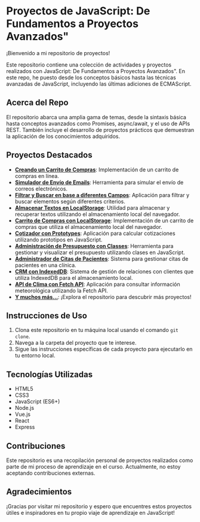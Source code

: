 # Proyectos de JavaScript: De Fundamentos a Proyectos Avanzados"

¡Bienvenido a mi repositorio de proyectos!

Este repositorio contiene una colección de actividades y proyectos realizados con JavaScript: De Fundamentos a Proyectos Avanzados". En este repo, he puesto desde los conceptos básicos hasta las técnicas avanzadas de JavaScript, incluyendo las últimas adiciones de ECMAScript.

## Acerca del Repo

El repositorio abarca una amplia gama de temas, desde la sintaxis básica hasta conceptos avanzados como Promises, async/await, y el uso de APIs REST. También incluye el desarrollo de proyectos prácticos que demuestran la aplicación de los conocimientos adquiridos.

## Proyectos Destacados

- **[Creando un Carrito de Compras](https://natureglow.netlify.app/)**: Implementación de un carrito de compras en línea.
- **[Simulador de Envío de Emails](https://simulador-correos.netlify.app/)**: Herramienta para simular el envío de correos electrónicos.
- **[Filtrar y Buscar en base a diferentes Campos](https://imperialdrive.netlify.app/)**: Aplicación para filtrar y buscar elementos según diferentes criterios.
- **[Almacenar Textos en LocalStorage](https://tweethub.netlify.app/)**: Utilidad para almacenar y recuperar textos utilizando el almacenamiento local del navegador.
- **[Carrito de Compras con LocalStorage](https://ls-carrito.netlify.app/)**: Implementación de un carrito de compras que utiliza el almacenamiento local del navegador.
- **[Cotizador con Prototypes](https://protocoverjs.netlify.app/)**: Aplicación para calcular cotizaciones utilizando prototipos en JavaScript.
- **[Administración de Presupuesto con Classes](https://gastomasater.netlify.app/)**: Herramienta para gestionar y visualizar el presupuesto utilizando clases en JavaScript.
- **[Administrador de Citas de Pacientes](https://veterinaria-js.netlify.app/)**: Sistema para gestionar citas de pacientes en una clínica.
- **[CRM con IndexedDB](https://crm-clientesjs.netlify.app/)**: Sistema de gestión de relaciones con clientes que utiliza IndexedDB para el almacenamiento local.
- **[API de Clima con Fetch API](https://clima-tiempo.netlify.app/)**: Aplicación para consultar información meteorológica utilizando la Fetch API.
- **[Y muchos más...](#)**: ¡Explora el repositorio para descubrir más proyectos!

## Instrucciones de Uso

1. Clona este repositorio en tu máquina local usando el comando `git clone`.
2. Navega a la carpeta del proyecto que te interese.
3. Sigue las instrucciones específicas de cada proyecto para ejecutarlo en tu entorno local.

## Tecnologías Utilizadas

- HTML5
- CSS3
- JavaScript (ES6+)
- Node.js
- Vue.js
- React
- Express

## Contribuciones

Este repositorio es una recopilación personal de proyectos realizados como parte de mi proceso de aprendizaje en el curso. Actualmente, no estoy aceptando contribuciones externas.

## Agradecimientos

¡Gracias por visitar mi repositorio y espero que encuentres estos proyectos útiles e inspiradores en tu propio viaje de aprendizaje en JavaScript!


